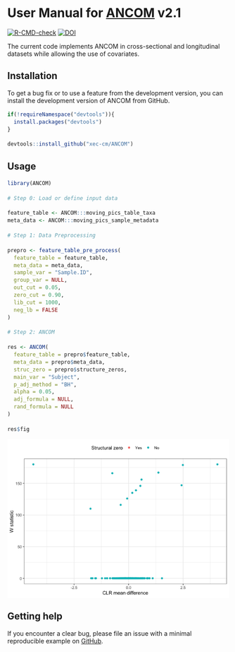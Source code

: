 
# User Manual for [ANCOM](https://www.tandfonline.com/doi/full/10.3402/mehd.v26.27663) v2.1

[![R-CMD-check](https://github.com/xec-cm/ANCOM/workflows/R-CMD-check/badge.svg)](https://github.com/xec-cm/ANCOM/actions)
[![DOI](https://zenodo.org/badge/DOI/10.5281/zenodo.3577802.svg)](https://doi.org/10.5281/zenodo.3577802)

The current code implements ANCOM in cross-sectional and longitudinal
datasets while allowing the use of covariates.

## Installation

To get a bug fix or to use a feature from the development version, you
can install the development version of ANCOM from GitHub.

``` r
if(!requireNamespace("devtools")){
  install.packages("devtools")
}

devtools::install_github("xec-cm/ANCOM")
```

## Usage

``` r
library(ANCOM)

# Step 0: Load or define input data

feature_table <- ANCOM:::moving_pics_table_taxa
meta_data <- ANCOM:::moving_pics_sample_metadata

# Step 1: Data Preprocessing

prepro <- feature_table_pre_process(
  feature_table = feature_table,
  meta_data = meta_data,
  sample_var = "Sample.ID",
  group_var = NULL,
  out_cut = 0.05,
  zero_cut = 0.90,
  lib_cut = 1000,
  neg_lb = FALSE
)

# Step 2: ANCOM

res <- ANCOM(
  feature_table = prepro$feature_table, 
  meta_data = prepro$meta_data,
  struc_zero = prepro$structure_zeros, 
  main_var = "Subject", 
  p_adj_method = "BH", 
  alpha = 0.05, 
  adj_formula = NULL, 
  rand_formula = NULL
)

res$fig
```

<img src="README_files/figure-gfm/unnamed-chunk-2-1.png" style="display: block; margin: auto;" />

## Getting help

If you encounter a clear bug, please file an issue with a minimal
reproducible example on
[GitHub](https://github.com/xec-cm/ANCOM/issues).
